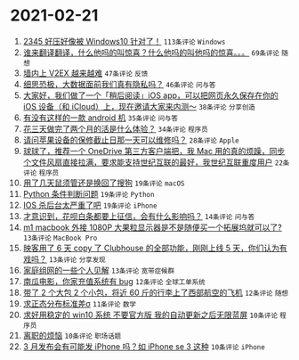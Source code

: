# 2021-02-21

1. [2345 好压好像被 Windows10 针对了！](https://www.v2ex.com/t/754794) `113条评论` `Windows`
1. [谁来翻译翻译，什么他吗的叫惊喜？什么他吗的叫他吗的惊喜。。。](https://www.v2ex.com/t/754840) `69条评论` `随想`
1. [墙内上 V2EX 越来越难](https://www.v2ex.com/t/754858) `47条评论` `反馈`
1. [细思恐极，大数据面前我们真有隐私吗？](https://www.v2ex.com/t/754778) `46条评论` `问与答`
1. [大家好，我们做了一个「稍后阅读」iOS app，可以把网页永久保存在你的 iOS 设备（和 iCloud）上，现在邀请大家来内测～](https://www.v2ex.com/t/754808) `38条评论` `分享创造`
1. [有没有这样的一款 android 机](https://www.v2ex.com/t/754790) `35条评论` `问与答`
1. [花三天做完了两个月的活是什么体验？](https://www.v2ex.com/t/754829) `34条评论` `程序员`
1. [请问苹果设备的保修截止日那一天可以维修吗？](https://www.v2ex.com/t/754793) `28条评论` `Apple`
1. [球球了，推荐一个 OneDrive 第三方客户端把，我 Mac 用的真的烦躁，同步个文件风扇直接拉满，要求能支持世纪互联的最好，我世纪互联重度用户](https://www.v2ex.com/t/754883) `22条评论` `程序员`
1. [用了几天鼠须管还是换回了搜狗](https://www.v2ex.com/t/754860) `19条评论` `macOS`
1. [Python 条件判断问题](https://www.v2ex.com/t/754810) `19条评论` `Python`
1. [IOS 杀后台太严重了吧](https://www.v2ex.com/t/754786) `19条评论` `iPhone`
1. [才意识到，花呗白条都要上征信，会有什么影响吗？](https://www.v2ex.com/t/754828) `14条评论` `问与答`
1. [m1 macbook 外接 1080P 大果粒显示器是不是随便买一个拓展坞就可以了?](https://www.v2ex.com/t/754885) `13条评论` `MacBook Pro`
1. [映客用了 6 天 copy 了 Clubhouse 的全部功能，刚刚上线 5 天，你们认为有戏吗？](https://www.v2ex.com/t/754838) `13条评论` `分享发现`
1. [家庭组网的一些个人见解](https://www.v2ex.com/t/754783) `13条评论` `宽带症候群`
1. [南瓜电影，你家充值系统有 bug](https://www.v2ex.com/t/754845) `12条评论` `全球工单系统`
1. [带了 2 个大包 2 个小包，将近 60 斤的行李上了西部航空的飞机](https://www.v2ex.com/t/754813) `12条评论` `随想`
1. [求正态分布标准差σ](https://www.v2ex.com/t/754848) `11条评论` `数学`
1. [求好用稳定的 win10 系统 不要官方版 我的自动更新之后无限蓝屏](https://www.v2ex.com/t/754904) `10条评论` `程序员`
1. [离职的烦恼](https://www.v2ex.com/t/754877) `10条评论` `职场话题`
1. [3 月发布会有可能发 iPhone 吗？如 iPhone se 3 这种](https://www.v2ex.com/t/754873) `10条评论` `iPhone`
